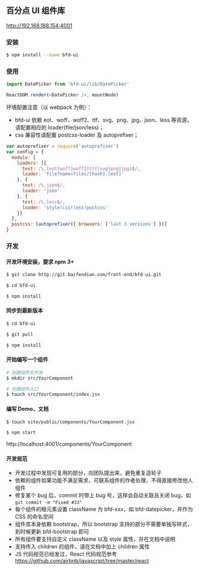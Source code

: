 ## 百分点 UI 组件库

http://192.168.188.154:4001


### 安装

```sh
$ npm install --save bfd-ui
```


### 使用

```javascript
import DatePicker from 'bfd-ui/lib/DatePicker'

ReactDOM.render(<DatePicker />, mountNode)
```

环境配置注意（以 webpack 为例）：
* bfd-ui 依赖 eot、woff、woff2、ttf、svg、png、jpg、json、less 等资源，请配置相应的 loader(file/json/less)；
* css 兼容性请配置 postcss-loader 及 autoprefixer；

```javascript
var autoprefixer = require('autoprefixer')
var config = {
  module: {
    loaders: [{
      test: /\.(eot|woff|woff2|ttf|svg|png|jpg)$/,
      loader: 'file?name=files/[hash].[ext]'
    }, {
      test: /\.json$/,
      loader: 'json'
    }, {
      test: /\.less$/,
      loader: 'style!css!less!postcss'
    }]
  },
  postcss: [autoprefixer({ browsers: ['last 3 versions'] })]
}
```



### 开发

#### 开发环境安装，要求 npm 3+

```sh
$ git clone http://git.baifendian.com/front-end/bfd-ui.git

$ cd bfd-ui

$ npm install
```

#### 同步到最新版本

```sh
$ cd bfd-ui

$ git pull

$ npm install
```

#### 开始编写一个组件

```sh
# 创建组件文件夹
$ mkdir src/YourComponent

# 创建组件入口
$ touch src/YourComponent/index.jsx
```

#### 编写 Demo、文档

```sh
$ touch site/public/components/YourComponent.jsx

$ npm start
```

http://localhost:4001/components/YourComponent


#### 开发规范

* 开发过程中发现可复用的部分，向团队提出来，避免重复造轮子
* 依赖的组件如果功能不满足需求，可联系组件的作者处理，不得直接修改他人组件
* 修复某个 bug 后，commit 时带上 bug 号，这样会自动关联且关闭 bug，如 `git commit -m "Fixed #33"`
* 每个组件的根元素设置 className 为 bfd-xxx，如 bfd-datepicker，并作为 CSS 的命名空间
* 组件库本身依赖 bootstrap，所以 bootstrap 支持的部分不需要单独写样式，到时候更新 bfd-bootstrap 即可
* 所有组件要支持自定义 className 以及 style 属性，并在文档中说明
* 支持传入 children 的组件，请在文档中加上 children 属性
* JS 代码规范已经发过，React 代码规范参考 https://github.com/airbnb/javascript/tree/master/react